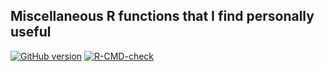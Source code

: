 ## Miscellaneous R functions that I find personally useful

<!-- badges: start -->
[![GitHub version](https://img.shields.io/static/v1?label=GitHub&message=2.9.0&color=blue&logo=github)](https://github.com/pbreheny/breheny)
[![R-CMD-check](https://github.com/pbreheny/breheny/workflows/R-CMD-check/badge.svg)](https://github.com/pbreheny/breheny/actions)
<!-- badges: end -->
